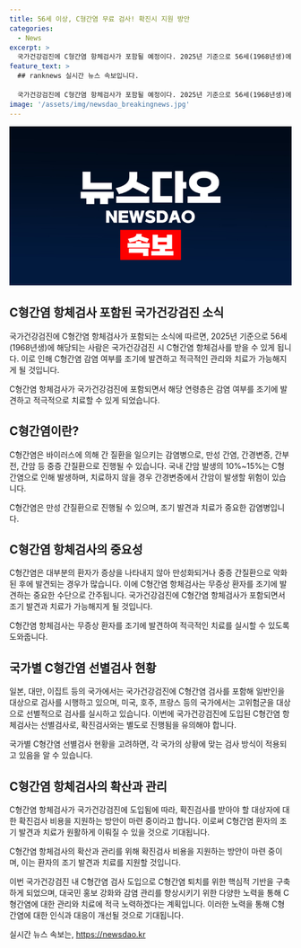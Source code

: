 ```yaml
---
title: 56세 이상, C형간염 무료 검사! 확진시 지원 방안
categories:
  - News
excerpt: >
  국가건강검진에 C형간염 항체검사가 포함될 예정이다. 2025년 기준으로 56세(1968년생)에 해당하는 사람들은 국가건강검진 시 항체검사를 받을 수 있고, 양성자에게는 추가 검사 비용이 지원된다고 한다. C형간염은 간질환을 일으키며, 조기 발견과 치료가 중요하다. 선별검사로, 양성이더라도 확진검사가 필요하며, 질병청은 확진검사 비용 지원 방안을 추진 중이다. 대한간학회는 조기발견과 적극적인 치료의 중요성을 강조했고, 질병청장은 C형간염 퇴치를 위한 노력을 강조했다. C형간염은 예방백신은 없지만 치료제가 있어 완치가 가능하므로, 관리가 중요하다는 것이다.
feature_text: >
  ## ranknews 실시간 뉴스 속보입니다.

  국가건강검진에 C형간염 항체검사가 포함될 예정이다. 2025년 기준으로 56세(1968년생)에 해당하는 사람들은 국가건강검진 시 항체검사를 받을 수 있고, 양성자에게는 추가 검사 비용이 지원된다고 한다. C형간염은 간질환을 일으키며, 조기 발견과 치료가 중요하다. 선별검사로, 양성이더라도 확진검사가 필요하며, 질병청은 확진검사 비용 지원 방안을 추진 중이다. 대한간학회는 조기발견과 적극적인 치료의 중요성을 강조했고, 질병청장은 C형간염 퇴치를 위한 노력을 강조했다. C형간염은 예방백신은 없지만 치료제가 있어 완치가 가능하므로, 관리가 중요하다는 것이다.
image: '/assets/img/newsdao_breakingnews.jpg'
---
```


<p><img src="/assets/img/newsdao_breakingnews.jpg" alt="ranknews 속보" /></p>

<h2 data-ke-size="size26">C형간염 항체검사 포함된 국가건강검진 소식</h2>

<p>국가건강검진에 C형간염 항체검사가 포함되는 소식에 따르면, 2025년 기준으로 56세(1968년생)에 해당되는 사람은 국가건강검진 시 C형간염 항체검사를 받을 수 있게 됩니다. 이로 인해 C형간염 감염 여부를 조기에 발견하고 적극적인 관리와 치료가 가능해지게 될 것입니다.</p>

<p data-ke-size="size16">C형간염 항체검사가 국가건강검진에 포함되면서 해당 연령층은 감염 여부를 조기에 발견하고 적극적으로 치료할 수 있게 되었습니다.</p>

<h2 data-ke-size="size26">C형간염이란?</h2>

<p>C형간염은 바이러스에 의해 간 질환을 일으키는 감염병으로, 만성 간염, 간경변증, 간부전, 간암 등 중증 간질환으로 진행될 수 있습니다. 국내 간암 발생의 10%~15%는 C형간염으로 인해 발생하며, 치료하지 않을 경우 간경변증에서 간암이 발생할 위험이 있습니다.</p>

<p data-ke-size="size16">C형간염은 만성 간질환으로 진행될 수 있으며, 조기 발견과 치료가 중요한 감염병입니다.</p>

<h2 data-ke-size="size26">C형간염 항체검사의 중요성</h2>

<p>C형간염은 대부분의 환자가 증상을 나타내지 않아 만성화되거나 중증 간질환으로 악화된 후에 발견되는 경우가 많습니다. 이에 C형간염 항체검사는 무증상 환자를 조기에 발견하는 중요한 수단으로 간주됩니다. 국가건강검진에 C형간염 항체검사가 포함되면서 조기 발견과 치료가 가능해지게 될 것입니다.</p>

<p data-ke-size="size16">C형간염 항체검사는 무증상 환자를 조기에 발견하여 적극적인 치료를 실시할 수 있도록 도와줍니다.</p>

<h2 data-ke-size="size26">국가별 C형간염 선별검사 현황</h2>

<p>일본, 대만, 이집트 등의 국가에서는 국가건강검진에 C형간염 검사를 포함해 일반인을 대상으로 검사를 시행하고 있으며, 미국, 호주, 프랑스 등의 국가에서는 고위험군을 대상으로 선별적으로 검사를 실시하고 있습니다. 이번에 국가건강검진에 도입된 C형간염 항체검사는 선별검사로, 확진검사와는 별도로 진행됨을 유의해야 합니다.</p>

<p data-ke-size="size16">국가별 C형간염 선별검사 현황을 고려하면, 각 국가의 상황에 맞는 검사 방식이 적용되고 있음을 알 수 있습니다.</p>

<h2 data-ke-size="size26">C형간염 항체검사의 확산과 관리</h2>

<p>C형간염 항체검사가 국가건강검진에 도입됨에 따라, 확진검사를 받아야 할 대상자에 대한 확진검사 비용을 지원하는 방안이 마련 중이라고 합니다. 이로써 C형간염 환자의 조기 발견과 치료가 원활하게 이뤄질 수 있을 것으로 기대됩니다.</p>

<p data-ke-size="size16">C형간염 항체검사의 확산과 관리를 위해 확진검사 비용을 지원하는 방안이 마련 중이며, 이는 환자의 조기 발견과 치료를 지원할 것입니다.</p>

<p>이번 국가건강검진 내 C형간염 검사 도입으로 C형간염 퇴치를 위한 핵심적 기반을 구축하게 되었으며, 대국민 홍보 강화와 감염 관리를 향상시키기 위한 다양한 노력을 통해 C형간염에 대한 관리와 치료에 적극 노력하겠다는 계획입니다. 이러한 노력을 통해 C형간염에 대한 인식과 대응이 개선될 것으로 기대됩니다.</p>
실시간 뉴스 속보는, <a href="https://newsdao.kr" rel="dofollow">https://newsdao.kr</a>


